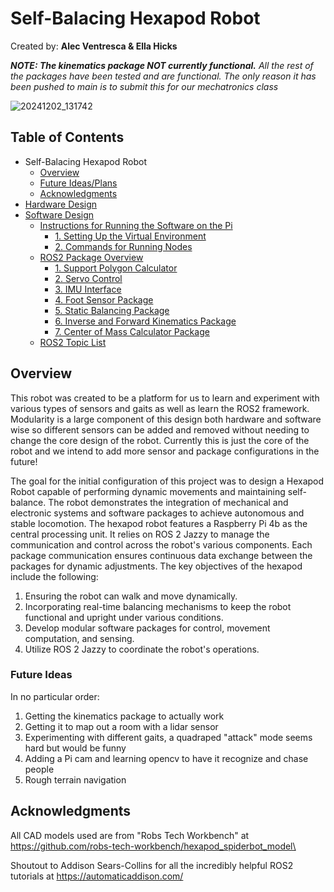 # Self-Balacing Hexapod Robot
Created by: **Alec Ventresca & Ella Hicks**  

***NOTE: The kinematics package NOT currently functional.** All the rest of the packages have been tested and are functional. The only reason it has been pushed to main is to submit this for our mechatronics class*

![20241202_131742](https://github.com/user-attachments/assets/5de234e7-d59f-4bf5-8e5d-8d2eb02bb3d5)



## Table of Contents
 - Self-Balacing Hexapod Robot
   - [Overview](#overview)
   - [Future Ideas/Plans](#future-ideas)
   - [Acknowledgments](#acknowledgments)
- [Hardware Design](hardware/README.md)  
- [Software Design](ros2_ws/README.md)
  - [Instructions for Running the Software on the Pi](ros2_ws/README.md#instructions-for-running-the-software-on-the-pi)
    - [1. Setting Up the Virtual Environment](#1-setting-up-the-virtual-environment)
    - [2. Commands for Running Nodes](#2-commands-for-running-nodes)
  - [ROS2 Package Overview](#ros2-package-overview)
    - [1. Support Polygon Calculator](#1-support-polygon-calculator)
    - [2. Servo Control](#2-servo-control)
    - [3. IMU Interface](#3-imu-interface)
    - [4. Foot Sensor Package](#4-foot-sensor-package)
    - [5. Static Balancing Package](#5-static-balancing-package)
    - [6. Inverse and Forward Kinematics Package](#6-inverse-and-forward-kinematics-package)
    - [7. Center of Mass Calculator Package](#7-center-of-mass-calculator-package)
  - [ROS2 Topic List](#ros2-topic-list)


## Overview
This robot was created to be a platform for us to learn and experiment with various types of sensors and gaits as well as learn the ROS2 framework. Modularity is a large component of this design both hardware and software wise so different sensors can be added and removed without needing to change the core design of the robot. Currently this is just the core of the robot and we intend to add more sensor and package configurations in the future!  

The goal for the initial configuration of this project was to design a Hexapod Robot capable of performing dynamic movements and maintaining self-balance. The robot demonstrates the integration of mechanical and electronic systems and software packages to achieve autonomous and stable locomotion. The hexapod robot features a Raspberry Pi 4b as the central processing unit. It relies on ROS 2 Jazzy to manage the communication and control across the robot's various components. Each package communication ensures continuous data exchange between the packages for dynamic adjustments. The key objectives of the hexapod include the following:

1. Ensuring the robot can walk and move dynamically.
2. Incorporating real-time balancing mechanisms to keep the robot functional and upright under various conditions.
3. Develop modular software packages for control, movement computation, and sensing.
4. Utilize ROS 2 Jazzy to coordinate the robot's operations.

### Future Ideas
In no particular order:
1. Getting the kinematics package to actually work
2. Getting it to map out a room with a lidar sensor
3. Experimenting with different gaits, a quadraped "attack" mode seems hard but would be funny
4. Adding a Pi cam and learning opencv to have it recognize and chase people
5. Rough terrain navigation


## Acknowledgments
All CAD models used are from "Robs Tech Workbench" at https://github.com/robs-tech-workbench/hexapod_spiderbot_model\  
  
Shoutout to Addison Sears-Collins for all the incredibly helpful ROS2 tutorials at https://automaticaddison.com/


